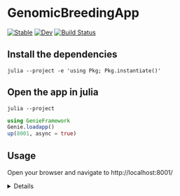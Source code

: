 # GenomicBreedingApp

[![Stable](https://img.shields.io/badge/docs-stable-blue.svg)](https://GenomicBreeding.github.io/GenomicBreedingApp.jl/stable)
[![Dev](https://img.shields.io/badge/docs-dev-blue.svg)](https://GenomicBreeding.github.io/GenomicBreedingApp.jl/dev)
[![Build Status](https://github.com/GenomicBreeding/GenomicBreedingApp.jl/workflows/CI/badge.svg)](https://github.com/GenomicBreeding/GenomicBreedingApp.jl/actions)

## Install the dependencies

```shell
julia --project -e 'using Pkg; Pkg.instantiate()'
```
## Open the app in julia

```shell
julia --project
```

```julia
using GenieFramework
Genie.loadapp()
up(8001, async = true)
```

## Usage

Open your browser and navigate to http://localhost:8001/



<details>
<summary>Details</summary>

## Example PostgreSQL setup

### 1. Install PostgreSQL via conda and start the server

```shell
# conda install anaconda::postgresql
# pg_ctl -D $CONDA_PREFIX/pgsql_data start
# psql postgres
wget https://ftp.postgresql.org/pub/source/v17.4/postgresql-17.4.tar.gz
wget https://ftp.postgresql.org/pub/source/v17.4/postgresql-17.4.tar.gz.sha256
x=$(cat postgresql-17.4.tar.gz.sha256 | cut -f1 -d' ')
y=$(sha256sum postgresql-17.4.tar.gz | cut -f1 -d' ')
if [ $x = $y ]
then
    echo "OK"
fi
tar -xzvf postgresql-17.4.tar.gz
rm postgresql-17.4.tar.gz
cd postgresql-17.4/
# Create a new conda environment, install dependencies and build PostgreSQL from source
conda create -n postgresql
conda activate postgresql
conda install -c conda-forge make icu bison flex openssl perl-lib
./configure --without-icu --with-openssl --prefix=$CONDA_PREFIX # OpenSSL is required by pgcrypto
make world-bin
make install-world-bin
# Initialise the database cluster
initdb -D $CONDA_PREFIX/pgsql_data
# Start the server
pg_ctl -D $CONDA_PREFIX/pgsql_data restart
psql postgres
# # On Debian-based systems
# sudo apt install postgresql postgresql-common postgresql-contrib
# sudo systemctl start postgresql.service
# # sudo nano /etc/postgresql/*/main/postgresql.conf # --> set: `listen_addresses = '*'` and `port = 5432`
# sudo systemctl restart postgresql.service
# sudo -u postgres psql
# # MISC
# # sudo systemctl start postgresql
# # sudo systemctl enable postgresql
# # sudo ufw allow 5432/tcp
# # sudo -u postgres psql
# # sudo systemctl start postgresql.service
# # sudo systemctl restart postgresql.service
# # sudo -i -u postgres
# # initdb -D ${HOME}/db
# # pg_ctl -D ${HOME}/db -l logfile start &
# # pg_ctl -D ${HOME}/db status
```

### 2. Instantiate the database

Open the PostgreSQL shell:

```shell
psql postgres
```

Create a new database:

```sql
CREATE DATABASE gbdb;
\l
\c gbdb
\dt
CREATE USER jeff WITH PASSWORD 'qwerty12345';
GRANT ALL PRIVILEGES ON SCHEMA public TO jeff;
GRANT ALL PRIVILEGES ON DATABASE gbdb TO jeff;
-- GRANT SELECT ON ALL TABLES IN SCHEMA public TO other_user;
\q
```

### 3. Define the login credentials

```shell
# Save as ~/.env
DB_USER="jeff"
DB_PASSWORD="qwerty12345"
DB_NAME="gbdb"
DB_HOST="localhost"
# ls -lhtr $CONDA_PREFIX/pgsql_data/
# cat $CONDA_PREFIX/pgsql_data/pg_hba.conf
```

### 4. Add extensions

```shell
sudo apt install postgresql-contrib
```

</details>